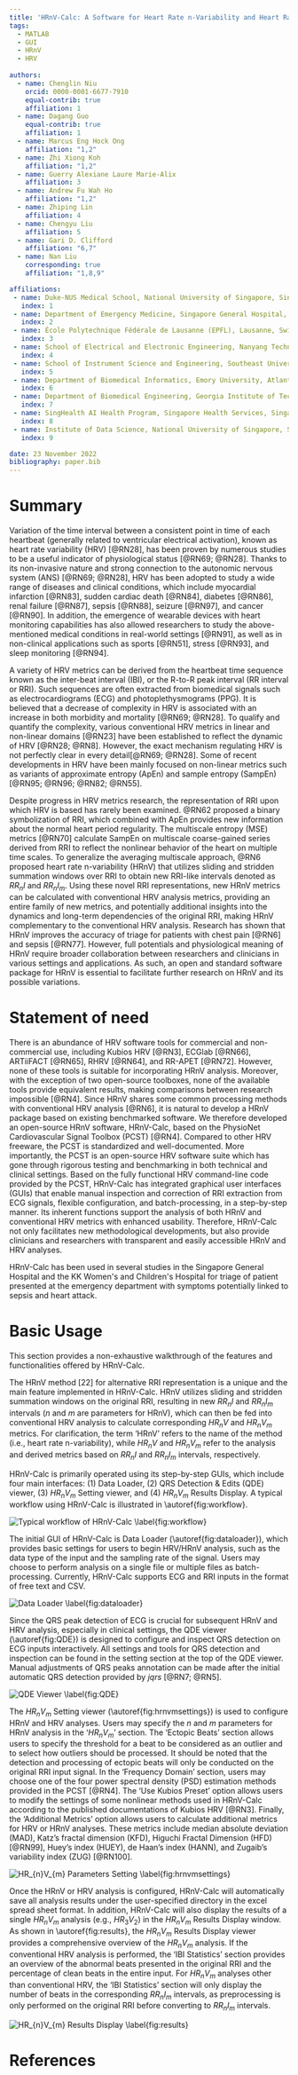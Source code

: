```yaml
---
title: 'HRnV-Calc: A Software for Heart Rate n-Variability and Heart Rate Variability Analysis'
tags:
  - MATLAB
  - GUI
  - HRnV
  - HRV
  
authors:
  - name: Chenglin Niu
    orcid: 0000-0001-6677-7910
    equal-contrib: true
    affiliation: 1
  - name: Dagang Guo
    equal-contrib: true 
    affiliation: 1
  - name: Marcus Eng Hock Ong
    affiliation: "1,2"
  - name: Zhi Xiong Koh
    affiliation: "1,2"
  - name: Guerry Alexiane Laure Marie-Alix
    affiliation: 3
  - name: Andrew Fu Wah Ho
    affiliation: "1,2"
  - name: Zhiping Lin
    affiliation: 4
  - name: Chengyu Liu
    affiliation: 5
  - name: Gari D. Clifford
    affiliation: "6,7"
  - name: Nan Liu
    corresponding: true 
    affiliation: "1,8,9"

affiliations:
 - name: Duke-NUS Medical School, National University of Singapore, Singapore, Singapore
   index: 1
 - name: Department of Emergency Medicine, Singapore General Hospital, Singapore, Singapore
   index: 2
 - name: École Polytechnique Fédérale de Lausanne (EPFL), Lausanne, Switzerland
   index: 3
 - name: School of Electrical and Electronic Engineering, Nanyang Technological University, Singapore 
   index: 4
 - name: School of Instrument Science and Engineering, Southeast University, Nanjing, China 
   index: 5
 - name: Department of Biomedical Informatics, Emory University, Atlanta, GA, United States of America
   index: 6
 - name: Department of Biomedical Engineering, Georgia Institute of Technology, Atlanta, GA, United States of America
   index: 7
 - name: SingHealth AI Health Program, Singapore Health Services, Singapore, Singapore 
   index: 8
 - name: Institute of Data Science, National University of Singapore, Singapore, Singapore
   index: 9

date: 23 November 2022
bibliography: paper.bib
---
```


# Summary

Variation of the time interval between a consistent point in time of each heartbeat (generally related to ventricular electrical activation), known as heart rate variability (HRV) [@RN28], has been proven by numerous studies to be a useful indicator of physiological status [@RN69; @RN28]. Thanks to its non-invasive nature and strong connection to the autonomic nervous system (ANS) [@RN69; @RN28], HRV has been adopted to study a wide range of diseases and clinical conditions, which include myocardial infarction [@RN83], sudden cardiac death [@RN84], diabetes [@RN86], renal failure [@RN87], sepsis [@RN88], seizure [@RN97], and cancer [@RN90]. In addition, the emergence of wearable devices with heart monitoring capabilities has also allowed researchers to study the above-mentioned medical conditions in real-world settings [@RN91], as well as in non-clinical applications such as sports [@RN51], stress [@RN93], and sleep monitoring [@RN94]. 

A variety of HRV metrics can be derived from the heartbeat time sequence known as the inter-beat interval (IBI), or the R-to-R peak interval (RR interval or RRI). Such sequences are often extracted from biomedical signals such as electrocardiograms (ECG) and photoplethysmograms (PPG). It is believed that a decrease of complexity in HRV is associated with an increase in both morbidity and mortality [@RN69; @RN28]. To qualify and quantify the complexity, various conventional HRV metrics in linear and non-linear domains [@RN23] have been established to reflect the dynamic of HRV [@RN28; @RN8]. However, the exact mechanism regulating HRV is not perfectly clear in every detail[@RN69; @RN28]. Some of recent developments in HRV have been mainly focused on non-linear metrics such as variants of approximate entropy (ApEn) and sample entropy (SampEn) [@RN95; @RN96; @RN82; @RN55]. 

Despite progress in HRV metrics research, the representation of RRI upon which HRV is based has rarely been examined. @RN62 proposed a binary symbolization of RRI, which combined with ApEn provides new information about the normal heart period regularity. The multiscale entropy (MSE) metrics [@RN70] calculate SampEn on multiscale coarse-gained series derived from RRI to reflect the nonlinear behavior of the heart on multiple time scales. To generalize the averaging multiscale approach, @RN6 proposed heart rate n-variability (HRnV) that utilizes sliding and stridden summation windows over RRI to obtain new RRI-like intervals denoted as $RR_{n}I$ and $RR_{n}I_{m}$. Using these novel RRI representations, new HRnV metrics can be calculated with conventional HRV analysis metrics, providing an entire family of new metrics, and potentially additional insights into the dynamics and long-term dependencies of the original RRI, making HRnV complementary to the conventional HRV analysis. Research has shown that HRnV improves the accuracy of triage for patients with chest pain [@RN6] and sepsis [@RN77]. However, full potentials and physiological meaning of HRnV require broader collaboration between researchers and clinicians in various settings and applications. As such, an open and standard software package for HRnV is essential to facilitate further research on HRnV and its possible variations.   

# Statement of need

There is an abundance of HRV software tools for commercial and non-commercial use, including Kubios HRV [@RN3], ECGlab [@RN66], ARTiiFACT [@RN65], RHRV [@RN64], and RR-APET [@RN72]. However, none of these tools is suitable for incorporating HRnV analysis. Moreover, with the exception of two open-source toolboxes, none of the available tools provide equivalent results, making comparisons between research impossible [@RN4]. Since HRnV shares some common processing methods with conventional HRV analysis [@RN6], it is natural to develop a HRnV package based on existing benchmarked software. We therefore developed an open-source HRnV software, HRnV-Calc, based on the PhysioNet Cardiovascular Signal Toolbox (PCST) [@RN4]. Compared to other HRV freeware, the PCST is standardized and well-documented. More importantly, the PCST is an open-source HRV software suite which has gone through rigorous testing and benchmarking in both technical and clinical settings. Based on the fully functional HRV command-line code provided by the PCST, HRnV-Calc has integrated graphical user interfaces (GUIs) that enable manual inspection and correction of RRI extraction from ECG signals, flexible configuration, and batch-processing, in a step-by-step manner. Its inherent functions support the analysis of both HRnV and conventional HRV metrics with enhanced usability. Therefore, HRnV-Calc not only facilitates new methodological developments, but also provide clinicians and researchers with transparent and easily accessible HRnV and HRV analyses.

HRnV-Calc has been used in several studies in the Singapore General Hospital and the KK Women's and Children's Hospital for triage of patient presented at the emergency department with symptoms potentially linked to sepsis and heart attack. 


# Basic Usage
This section provides a non-exhaustive walkthrough of the features and functionalities offered by HRnV-Calc. 

The HRnV method [22] for alternative RRI representation is a unique and the main feature implemented in HRnV-Calc. HRnV utilizes sliding and stridden summation windows on the original RRI, resulting in new $RR_{n}I$ and $RR_{n}I_{m}$  intervals ($n$ and $m$ are parameters for HRnV), which can then be fed into conventional HRV analysis to calculate corresponding $HR_{n}V$ and $HR_{n}V_{m}$  metrics. For clarification, the term ‘HRnV’ refers to the name of the method (i.e., heart rate n-variability), while $HR_{n}V$ and $HR_{n}V_{m}$ refer to the analysis and derived metrics based on $RR_{n}I$ and $RR_{n}I_{m}$ intervals, respectively.

HRnV-Calc is primarily operated using its step-by-step GUIs, which include four main interfaces: (1) Data Loader, (2) QRS Detection & Edits (QDE) viewer, (3) $HR_{n}V_{m}$ 
Setting viewer, and (4) $HR_{n}V_{m}$ Results Display. A typical workflow using HRnV-Calc is illustrated in \autoref{fig:workflow}.

![Typical workflow of HRnV-Calc \label{fig:workflow}](../figs/HRnV-Calc_workflow.png)

The initial GUI of HRnV-Calc is Data Loader (\autoref{fig:dataloader}), which provides basic settings for users to begin HRV/HRnV analysis, such as the data type of the input and the sampling rate of the signal. Users may choose to perform analysis on a single file or multiple files as batch-processing. Currently, HRnV-Calc supports ECG and RRI inputs in the format of free text and CSV. 

![Data Loader \label{fig:dataloader}](../figs/Data_loader.png)

Since the QRS peak detection of ECG is crucial for subsequent HRnV and HRV analysis, especially in clinical settings, the QDE viewer (\autoref{fig:QDE}) is designed to configure and inspect QRS detection on ECG inputs interactively. All settings and tools for QRS detection and inspection can be found in the setting section at the top of the QDE viewer. Manual adjustments of QRS peaks annotation can be made after the initial automatic QRS detection provided by *jqrs* [@RN7; @RN5].

![QDE Viewer \label{fig:QDE}](../figs/QDE_full.png)

The $HR_{n}V_{m}$ Setting viewer (\autoref{fig:hrnvmsettings}) is used to configure HRnV and HRV analyses. Users may specify the $n$ and $m$ parameters for HRnV analysis in the ‘$HR_{n}V_{m}$’ section. The ‘Ectopic Beats’ section allows users to specify the threshold for a beat to be considered as an outlier and to select how outliers should be processed. It should be noted that the detection and processing of ectopic beats will only be conducted on the original RRI input signal. In the ‘Frequency Domain’ section, users may choose one of the four power spectral density (PSD) estimation methods provided in the PCST [@RN4]. The ‘Use Kubios Preset’ option allows users to modify the settings of some nonlinear methods used in HRnV-Calc according to the published documentations of Kubios HRV [@RN3]. Finally, the ‘Additional Metrics’ option allows users to calculate additional metrics for HRV or HRnV analyses. These metrics include median absolute deviation (MAD), Katz’s fractal dimension (KFD), Higuchi Fractal Dimension (HFD) [@RN99],  Huey’s index (HUEY), de Haan’s index (HANN), and Zugaib’s variability index (ZUG) [@RN100]. 

![$HR_{n}V_{m}$ Parameters Setting \label{fig:hrnvmsettings}](../figs/HRnVm_setting.png)

Once the HRnV or HRV analysis is configured, HRnV-Calc will automatically save all analysis results under the user-specified directory in the excel spread sheet format. In addition, HRnV-Calc will also display the results of a single $HR_{n}V_{m}$ analysis (e.g., $HR_{3}V_{2}$) in the $HR_{n}V_{m}$ Results Display window. As shown in \autoref{fig:results}, the $HR_{n}V_{m}$ Results Display viewer provides a comprehensive overview of the $HR_{n}V_{m}$  analysis. If the conventional HRV analysis is performed, the ‘IBI Statistics’ section provides an overview of the abnormal beats presented in the original RRI and the percentage of clean beats in the entire input. For $HR_{n}V_{m}$  analyses other than conventional HRV, the ‘IBI Statistics’ section will only display the number of beats in the corresponding $RR_{n}I_{m}$  intervals, as preprocessing is only performed on the original RRI before converting to $RR_{n}I_{m}$  intervals.

![$HR_{n}V_{m}$ Results Display \label{fig:results}](../figs/Results.png)

# References